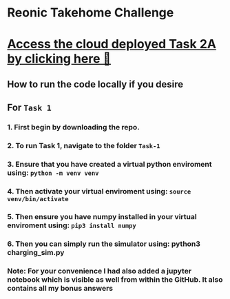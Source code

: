 # Reonic Takehome Challenge
# [Access the cloud deployed Task 2A by clicking here 🛜](https://reonic-simulation-dashboard.onrender.com/)

## How to run the code locally if you desire

## For `Task 1 `

### 1. First begin by downloading the repo.

### 2. To run Task 1, navigate to the folder `Task-1`

### 3. Ensure that you have created a virtual python enviroment using: `python -m venv venv`

### 4. Then activate your virtual enviroment using: `source venv/bin/activate`

### 5. Then ensure you have numpy installed in your virtual enviroment using: `pip3 install numpy`

### 6. Then you can simply run the simulator using: python3 charging_sim.py

### Note: For your convenience I had also added a jupyter notebook which is visible as well from within the GitHub. It also contains all my bonus answers
